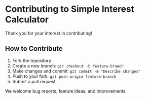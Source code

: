 # Contributing to Simple Interest Calculator

Thank you for your interest in contributing!

## How to Contribute

1. Fork the repository
2. Create a new branch: `git checkout -b feature-branch`
3. Make changes and commit: `git commit -m "Describe changes"`
4. Push to your fork: `git push origin feature-branch`
5. Submit a pull request

We welcome bug reports, feature ideas, and improvements.
